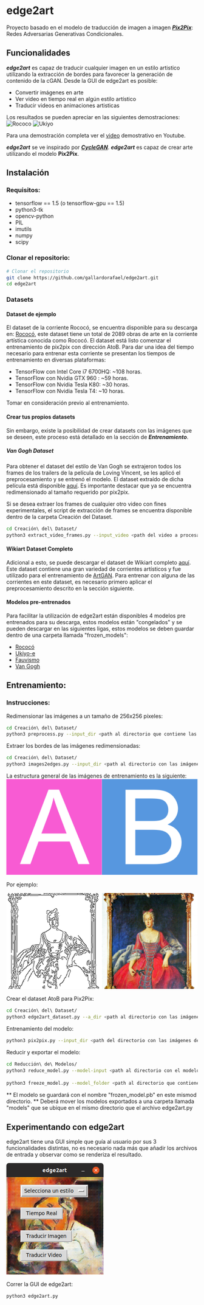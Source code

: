 # edge2art
Proyecto basado en el modelo de traducción de imagen a imagen ***[Pix2Pix](https://phillipi.github.io/pix2pix/)***: Redes Adversarias Generativas Condicionales.

## Funcionalidades
***edge2art*** es capaz de traducir cualquier imagen en un estilo artistico utilizando la extracción de bordes para favorecer la generación de contenido de la cGAN. Desde la GUI de edge2art es posible:
* Convertir imágenes en arte
* Ver video en tiempo real en algún estilo artístico
* Traducir videos en animaciones artisticas

Los resultados se pueden apreciar en las siguientes demostraciones: 
![Rococo](https://github.com/gallardorafael/edge2art/blob/master/docs/dot_rococo.gif)
![Ukiyo](https://github.com/gallardorafael/edge2art/blob/master/docs/robot_ukiyo.gif)

Para una demostración completa ver el [video](https://youtu.be/7BrNVLDM1dE) demostrativo en Youtube.

***edge2art*** se ve inspirado por ***[CycleGAN](https://junyanz.github.io/CycleGAN/)***. ***edge2art*** es capaz de crear arte utilizando el modelo **Pix2Pix**.

## Instalación

### Requisitos:
* tensorflow == 1.5 (o tensorflow-gpu == 1.5)
* python3-tk
* opencv-python
* PIL
* imutils
* numpy
* scipy

### Clonar el repositorio:
```sh
# Clonar el repositorio
git clone https://github.com/gallardorafael/edge2art.git
cd edge2art
``` 
### Datasets
#### Dataset de ejemplo
El dataset de la corriente Rococó, se encuentra disponible para su descarga en: [Rococó](https://drive.google.com/open?id=1Q4lUnhlGs10tsJFisWfO4-HmFdbxFai1), este dataset tiene un total de 2089 obras de arte en la corriente artística conocida como Rococó. El dataset está listo comenzar el entrenamiento de pix2pix con dirección AtoB. Para dar una idea del tiempo necesario para entrenar esta corriente se presentan los tiempos de entrenamiento en diversas plataformas:
* TensorFlow con Intel Core i7 6700HQ: ~108 horas.
* TensorFlow con Nvidia GTX 960 : ~59 horas.
* TensorFlow con Nvidia Tesla K80: ~30 horas.
* TensorFlow con Nvidia Tesla T4: ~10 horas.

Tomar en consideración previo al entrenamiento.

#### Crear tus propios datasets
Sin embargo, existe la posibilidad de crear datasets con las imágenes que se deseen, este proceso está detallado en la sección de ***Entrenamiento***. 

##### Van Gogh Dataset
Para obtener el dataset del estilo de Van Gogh se extrajeron todos los frames de los trailers de la película de Loving Vincent, se les aplicó el preprocesamiento y se entrenó el modelo.
El dataset extraído de dicha película está disponible [aquí](https://drive.google.com/open?id=11yYohJwZMdZzq7QRZtQqQF1QIeHCxlf6). Es importante destacar que ya se encuentra redimensionado al tamaño requerido por pix2pix. 

Si se desea extraer los frames de cualquier otro video con fines experimentales, el script de extracción de frames se encuentra disponible dentro de la carpeta Creación del Dataset.
```sh
cd Creación\ del\ Dataset/
python3 extract_video_frames.py --input_video <path del video a procesar> --output_dir <path en donde guardar los frames extraidos>
```

#### Wikiart Dataset Completo
Adicional a esto, se puede descargar el dataset de Wikiart completo [aquí](http://web.fsktm.um.edu.my/~cschan/source/ICIP2017/wikiart.zip). Este dataset contiene una gran variedad de corrientes artísticos y fue utilizado para el entrenamiento de [ArtGAN](https://github.com/cs-chan/ArtGAN). Para entrenar con alguna de las corrientes en este dataset, es necesario primero aplicar el preprocesamiento descrito en la sección siguiente.

#### Modelos pre-entrenados
Para facilitar la utilización de edge2art están disponibles 4 modelos pre entrenados para su descarga, estos modelos están "congelados" y se pueden descargar en las siguientes ligas, estos modelos se deben guardar dentro de una carpeta llamada "frozen_models":
* [Rococó](https://drive.google.com/open?id=1EMYiRRHVmGDPkruFzhvVijlH3effR2pH)
* [Ukiyo-e](https://drive.google.com/open?id=1gBifqL0b1wnrtVJCSiWIqe46wcwg6vwI)
* [Fauvismo](https://drive.google.com/open?id=1ZSYB4CqPyRmr0xNjvK25-UpXYt6RInuT)
* [Van Gogh](https://drive.google.com/open?id=1cCL8K9OUha6ME7l_jBYva7bmU-5tePAe)

## Entrenamiento: 
### Instrucciones:
Redimensionar las imágenes a un tamaño de 256x256 píxeles:
```sh
cd Creación\ del\ Dataset/
python3 preprocess.py --input_dir <path al directorio que contiene las imágenes originales> --output_dir <path del directorio dónde guardar las imágenes redimensionadas> --operation 
```

Extraer los bordes de las imágenes redimensionadas:
```sh
cd Creación\ del\ Dataset/
python3 images2edges.py --input_dir <path al directorio con las imágenes normales> --output_dir <ṕath al directorio de guardado de las imágenes de bordes>
```

La estructura general de las imágenes de entrenamiento es la siguiente:
![atob](https://github.com/gallardorafael/edge2art/blob/master/docs/ab.png)

Por ejemplo:


![ejemplo](https://github.com/gallardorafael/edge2art/blob/master/docs/abejemplo.png)

Crear el dataset AtoB para Pix2Pix:
```sh
cd Creación\ del\ Dataset/
python3 edge2art_dataset.py --a_dir <path al directorio con las imágenes de bordes> --b_dir <path al directorio con las imágenes normales> --output_dir <path al directorio de guardado del dataset de entrenamiento>
```
 
Entrenamiento del modelo:
```sh
python3 pix2pix.py --input_dir <path del directorio con las imágenes de entrenamiento> --output_dir <path al directorio dónde guardar el modelo> --mode train --max_epochs 200 --which_direction AtoB
```

Reducir y exportar el modelo:
```sh
cd Reducción\ de\ Modelos/
python3 reduce_model.py --model-input <path al directorio con el modelo entrenado previamente> --model-output <path al directorio dónde guardar el modelo reducido>

python3 freeze_model.py --model_folder <path al directorio que contiene el modelo reducido>
```
  ** El modelo se guardará con el nombre "frozen_model.pb" en este mismod directorio.
  ** Deberá mover los modelos exportados a una carpeta llamada "models" que se ubique en el mismo directorio que el archivo edge2art.py

## Experimentando con edge2art
edge2art tiene una GUI simple que guía al usuario por sus 3 funcionalidades distintas, no es necesario nada más que añadir los archivos de entrada y observar como se renderiza el resultado.

![gui](https://github.com/gallardorafael/edge2art/blob/master/docs/gui.png)

Correr la GUI de edge2art:
```sh
python3 edge2art.py
```

